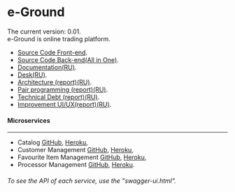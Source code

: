 # e-Ground
The current version: 0.01. </br>
e-Ground is online trading platform. </br>
- [Source Code Front-end](https://github.com/steppbol/e-Ground/tree/dev).
- [Source Code Back-end(All in One)](https://github.com/steppbol/e-Ground/tree/dev-backend).
- [Documentation(RU)](https://github.com/steppbol/e-Ground/blob/master/Documentation/README.md).
- [Desk(RU)](https://trello.com/b/WMbNUcEG/e-ground).
- [Architecture (report)(RU)](https://github.com/steppbol/e-Ground/blob/master/Documentation/Architecture.md).
- [Pair programming (report)(RU)](https://github.com/steppbol/e-Ground/blob/master/Documentation/PairProgramming.md).
- [Technical Debt (report)(RU)](https://github.com/steppbol/e-Ground/blob/master/Documentation/TechnicalDebt(RU).md).
- [Improvement UI/UX(report)(RU)](https://github.com/steppbol/e-Ground/blob/master/Documentation/ImprovementUX.md).

#### Microservices
------
- Catalog [GitHub](https://github.com/steppbol/e-Ground/tree/dev-catalog), [Heroku](https://eg-catalog.herokuapp.com),
- Customer Management [GitHub](https://github.com/steppbol/e-Ground/tree/dev-customer-management), [Heroku](https://eg-customer-management.herokuapp.com/),
- Favourite Item Management [GitHub](https://github.com/steppbol/e-Ground/tree/dev-favourite-item-management), [Heroku](https://eg-favourite-item-management.herokuapp.com/),
- Processor Management [GitHub](https://github.com/steppbol/e-Ground/tree/dev-processor), [Heroku](https://eg-processor.herokuapp.com/).

###### To see the API of each service, use the "swagger-ui.html".

